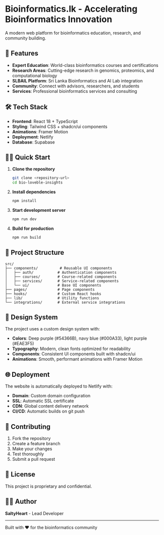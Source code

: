 # Bioinformatics.lk - Accelerating Bioinformatics Innovation

A modern web platform for bioinformatics education, research, and community building.

## 🚀 Features

- **Expert Education**: World-class bioinformatics courses and certifications
- **Research Areas**: Cutting-edge research in genomics, proteomics, and computational biology
- **SLBAIL Platform**: Sri Lanka Bioinformatics and AI Lab integration
- **Community**: Connect with advisors, researchers, and students
- **Services**: Professional bioinformatics services and consulting

## 🛠️ Tech Stack

- **Frontend**: React 18 + TypeScript
- **Styling**: Tailwind CSS + shadcn/ui components
- **Animations**: Framer Motion
- **Deployment**: Netlify
- **Database**: Supabase

## 🏃‍♂️ Quick Start

1. **Clone the repository**
   ```bash
   git clone <repository-url>
   cd bio-loveble-insights
   ```

2. **Install dependencies**
   ```bash
   npm install
   ```

3. **Start development server**
   ```bash
   npm run dev
   ```

4. **Build for production**
   ```bash
   npm run build
   ```

## 📁 Project Structure

```
src/
├── components/          # Reusable UI components
│   ├── auth/           # Authentication components
│   ├── courses/        # Course-related components
│   ├── services/       # Service-related components
│   └── ui/             # Base UI components
├── pages/              # Page components
├── hooks/              # Custom React hooks
├── lib/                # Utility functions
└── integrations/       # External service integrations
```

## 🎨 Design System

The project uses a custom design system with:
- **Colors**: Deep purple (#54366B), navy blue (#000A33), light purple (#EAE3F5)
- **Typography**: Modern, clean fonts optimized for readability
- **Components**: Consistent UI components built with shadcn/ui
- **Animations**: Smooth, performant animations with Framer Motion

## 🌐 Deployment

The website is automatically deployed to Netlify with:
- **Domain**: Custom domain configuration
- **SSL**: Automatic SSL certificate
- **CDN**: Global content delivery network
- **CI/CD**: Automatic builds on git push

## 🤝 Contributing

1. Fork the repository
2. Create a feature branch
3. Make your changes
4. Test thoroughly
5. Submit a pull request

## 📄 License

This project is proprietary and confidential.

## 👨‍💻 Author

**SaltyHeart** - Lead Developer

---

Built with ❤️ for the bioinformatics community
